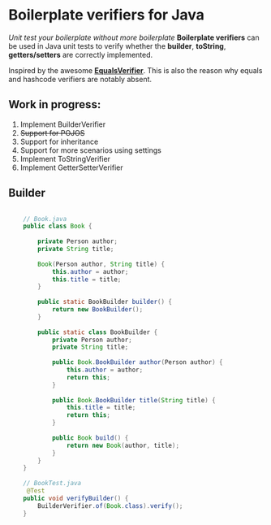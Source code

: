 Boilerplate verifiers for Java
==============================
*Unit test your boilerplate without more boilerplate*
**Boilerplate verifiers** can be used in Java unit tests to verify whether 
the **builder**, **toString**, **getters/setters** are correctly implemented.

Inspired by the awesome [**EqualsVerifier**](https://github.com/jqno/equalsverifier).
This is also the reason why equals and hashcode verifiers are notably absent.

Work in progress:
----------------
1. Implement BuilderVerifier
  1. ~~Support for POJOS~~
  2. Support for inheritance
  3. Support for more scenarios using settings
2. Implement ToStringVerifier
3. Implement GetterSetterVerifier

Builder
------
```java

    // Book.java
    public class Book {
    
        private Person author;
        private String title;
    
        Book(Person author, String title) {
            this.author = author;
            this.title = title;
        }
    
        public static BookBuilder builder() {
            return new BookBuilder();
        }
    
        public static class BookBuilder {
            private Person author;
            private String title;
    
            public Book.BookBuilder author(Person author) {
                this.author = author;
                return this;
            }
    
            public Book.BookBuilder title(String title) {
                this.title = title;
                return this;
            }
    
            public Book build() {
                return new Book(author, title);
            }
        }
    }
    
    // BookTest.java
     @Test
    public void verifyBuilder() {
        BuilderVerifier.of(Book.class).verify();
    }
```
